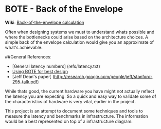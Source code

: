 BOTE - Back of the Envelope
=========

**Wiki**: [Back-of-the-envelope calculation](https://en.wikipedia.org/wiki/Back-of-the-envelope_calculation)

Often when designing systems we must to understand whats possible and where the bottlenecks could arise based on the architecture choices. A simple back of the envelope calculation would give you an approximate of what's achievable.

##General References: 

  * [General latency numbers] (refs/latency.txt)
  * [Using BOTE for best design](http://highscalability.com/blog/2011/1/26/google-pro-tip-use-back-of-the-envelope-calculations-to-choo.html) 
  * [Jeff Dean's paper] (http://research.google.com/people/jeff/stanford-295-talk.pdf)

While thats good, the current hardware you have might not actually reflect the latency you are expecting. So a quick and easy way to validate some of the characteristics of hardware is very vital, earlier in the project.

This project is an attempt to document some techniques and tools to measure the latency and benchmarks in infrastructure. The information would be a best represented on top of a infrastructure diagram.

